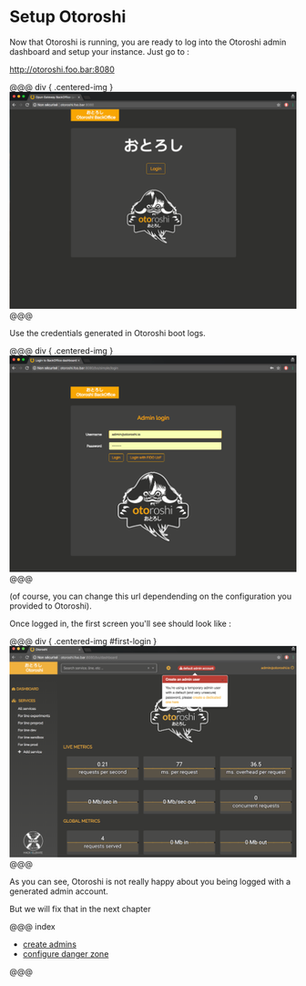 # Setup Otoroshi

Now that Otoroshi is running, you are ready to log into the Otoroshi admin dashboard and setup your instance. Just go to :

<a href="http://otoroshi.foo.bar:8080" target="_blank">http://otoroshi.foo.bar:8080</a>

@@@ div { .centered-img }
<img src="../img/base-page.png" />
@@@

Use the credentials generated in Otoroshi boot logs.

@@@ div { .centered-img }
<img src="../img/login-page.png" />
@@@

(of course, you can change this url dependending on the configuration you provided to Otoroshi).

Once logged in, the first screen you'll see should look like :

@@@ div { .centered-img #first-login }
<img src="../img/first-login.png" />
@@@

As you can see, Otoroshi is not really happy about you being logged with a generated admin account.

But we will fix that in the next chapter

@@@ index

* [create admins](./admin.md)
* [configure danger zone](./dangerzone.md)

@@@
